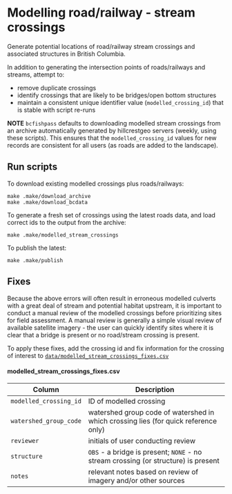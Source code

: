 # Modelling road/railway - stream crossings

Generate potential locations of road/railway stream crossings and associated structures in British Columbia.

In addition to generating the intersection points of roads/railways and streams, attempt to:

- remove duplicate crossings
- identify crossings that are likely to be bridges/open bottom structures
- maintain a consistent unique identifier value (`modelled_crossing_id`) that is stable with script re-runs

**NOTE** 
`bcfishpass` defaults to downloading modelled stream crossings from an archive automatically generated by hillcrestgeo servers (weekly, using these scripts). This ensures that the `modelled_crossing_id` values for new records are consistent for all users (as roads are added to the landscape).


## Run scripts

To download existing modelled crossings plus roads/railways:

    make .make/download_archive
    make .make/download_bcdata
    

To generate a fresh set of crossings using the latest roads data, and load correct ids to the output from the archive:

    make .make/modelled_stream_crossings

To publish the latest:

    make .make/publish


## Fixes

Because the above errors will often result in erroneous modelled culverts with a great deal of stream and potential habitat upstream, it is important to conduct a manual review of the modelled crossings before prioritizing sites for field assessment.  A manual review is generally a simple visual review of available satellite imagery - the user can quickly identify sites where it is clear that a bridge is present or no road/stream crossing is present.

To apply these fixes, add the crossing id and fix information for the crossing of interest to [`data/modelled_stream_crossings_fixes.csv`](data/modelled_stream_crossings_fixes.csv)

#### modelled_stream_crossings_fixes.csv

| Column               | Description |
|----------------------|-------------|
|`modelled_crossing_id`| ID of modelled crossing |
|`watershed_group_code`| watershed group code of watershed in which crossing lies (for quick reference only) |
|`reviewer`            | initials of user conducting review |
|`structure`           | `OBS` - a bridge is present; `NONE` - no stream crossing (or structure) is present
|`notes`               | relevant notes based on review of imagery and/or other sources
